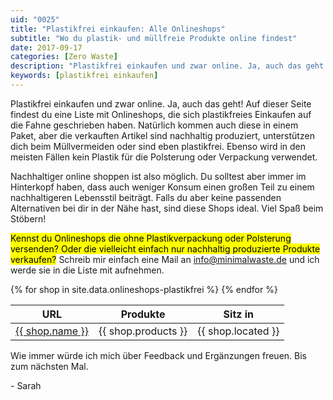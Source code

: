 ```yaml
---
uid: "0025"
title: "Plastikfrei einkaufen: Alle Onlineshops"
subtitle: "Wo du plastik- und müllfreie Produkte online findest"
date: 2017-09-17
categories: [Zero Waste]
description: "Plastikfrei einkaufen und zwar online. Ja, auch das geht! Auf dieser Seite findest du eine Liste mit Onlineshops bei denen du plastikfrei einkaufen kannst."
keywords: [plastikfrei einkaufen]
---
```

Plastikfrei einkaufen und zwar online. Ja, auch das geht! Auf dieser Seite findest du eine Liste mit Onlineshops, die sich plastikfreies Einkaufen auf die Fahne geschrieben haben. Natürlich kommen auch diese in einem Paket, aber die verkauften Artikel sind nachhaltig produziert, unterstützen dich beim Müllvermeiden oder sind eben plastikfrei. Ebenso wird in den meisten Fällen kein Plastik für die Polsterung oder Verpackung verwendet.

Nachhaltiger online shoppen ist also möglich. Du solltest aber immer im Hinterkopf haben, dass auch weniger Konsum einen großen Teil zu einem nachhaltigeren Lebensstil beiträgt. Falls du aber keine passenden Alternativen bei dir in der Nähe hast, sind diese Shops ideal. Viel Spaß beim Stöbern!

<mark>Kennst du Onlineshops die ohne Plastikverpackung oder Polsterung versenden? Oder die vielleicht einfach nur nachhaltig produzierte Produkte verkaufen?</mark> Schreib mir einfach eine Mail an [info@minimalwaste.de](mailto:info@minimalwaste.de) und ich werde sie in die Liste mit aufnehmen.

<table>
  <thead>
    <tr>
      <th>URL</th>
      <th>Produkte</th>
      <th>Sitz in</th>
    </tr>
  </thead>
  <tbody>
    {% for shop in site.data.onlineshops-plastikfrei %}
      <tr>
        <td data-label="URL"><a href="{{ shop.url }}">{{ shop.name }}</a></td>
        <td data-label="Produkte">{{ shop.products }}</td>
        <td data-label="Sitz in">{{ shop.located }}</td>
      </tr>
    {% endfor %}
  </tbody>
</table>

Wie immer würde ich mich über Feedback und Ergänzungen freuen. Bis zum nächsten Mal.

\- Sarah

